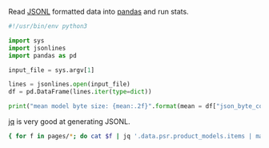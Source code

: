 
Read [JSONL](https://jsonlines.org/) formatted data into [pandas](https://pandas.pydata.org/) and run stats.

```python
#!/usr/bin/env python3

import sys
import jsonlines
import pandas as pd

input_file = sys.argv[1]

lines = jsonlines.open(input_file)
df = pd.DataFrame(lines.iter(type=dict))

print("mean model byte size: {mean:.2f}".format(mean = df["json_byte_count"].mean()))
```

[jq](https://stedolan.github.io/jq/manual/) is very good at generating JSONL.

```bash
{ for f in pages/*; do cat $f | jq '.data.psr.product_models.items | map({ model_id: .merchant_product_model_id, json_byte_count: tojson | utf8bytelength }) | .[]' -c; done } > model-byte-sizes.jsonl
```

